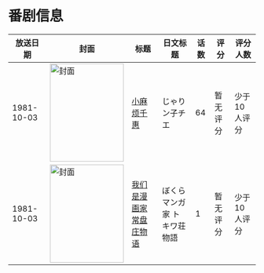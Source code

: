 # 番剧信息

|放送日期|封面|标题|日文标题|话数|评分|评分人数|
|---|---|---|---|---|---|---|
|1981-10-03|<img src="https://lain.bgm.tv/pic/cover/c/94/bf/213654_7fxh6.jpg" alt="封面" style="width:150px;height:200px;object-fit:cover;">|[小麻烦千惠](https://bangumi.tv/subject/213654)|じゃりン子チエ|64|暂无评分|少于10人评分|
|1981-10-03|<img src="https://lain.bgm.tv/pic/cover/c/a4/75/220072_Nqnt3.jpg" alt="封面" style="width:150px;height:200px;object-fit:cover;">|[我们是漫画家 常盘庄物语](https://bangumi.tv/subject/220072)|ぼくらマンガ家 トキワ荘物語|1|暂无评分|少于10人评分|
